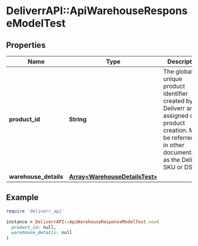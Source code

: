 # DeliverrAPI::ApiWarehouseResponseModelTest

## Properties

| Name | Type | Description | Notes |
| ---- | ---- | ----------- | ----- |
| **product_id** | **String** | The globally unique product identifier created by Deliverr and assigned on product creation. May be referred to in other documentation as the Deliverr SKU or DSKU. |  |
| **warehouse_details** | [**Array&lt;WarehouseDetailsTest&gt;**](WarehouseDetailsTest.md) |  | [optional] |

## Example

```ruby
require 'deliverr_api'

instance = DeliverrAPI::ApiWarehouseResponseModelTest.new(
  product_id: null,
  warehouse_details: null
)
```

